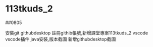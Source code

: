 # 113tkuds_2



##0805

安裝git githubdesktop
註冊githib帳號,新增課堂專案113tkuds_2
vscode vscode插件
java安裝,版本截圖
新增githubdesktop截圖
